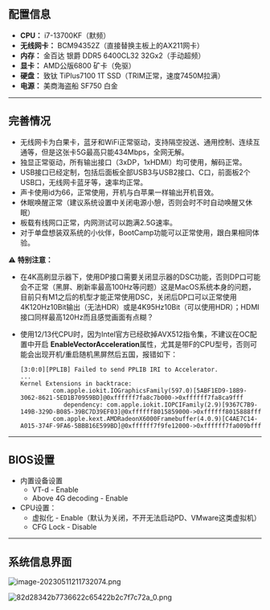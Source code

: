 ## 配置信息

- **CPU：** i7-13700KF（默频）
- **无线网卡：** BCM94352Z（直接替换主板上的AX211网卡）
- **内存：** 金百达 银爵 DDR5 6400CL32 32Gx2（手动超频）
- **显卡：** AMD公版6800 矿卡（免驱）
- **硬盘：** 致钛 TiPlus7100 1T SSD（TRIM正常，速度7450M拉满）
- **电源：** 美商海盗船 SF750 白金

***

## 完善情况

-  无线网卡为白果卡，蓝牙和WiFi正常驱动，支持隔空投送、通用控制、连续互通等，但是这张卡5G最高只能434Mbps，全网无解。
-  独显正常驱动，所有输出接口（3xDP，1xHDMI）均可使用，解码正常。
-  USB接口已经定制，包括后面板全部USB3与USB2接口、C口，前面板2个USB口，无线网卡蓝牙等，速率均正常。
-  声卡使用id为66，正常使用，开机与白苹果一样输出开机音效。
-  休眠唤醒正常（建议系统设置中关闭电源小憩，否则会时不时自动唤醒又休眠）
-  板载有线网口正常，内网测试可以跑满2.5G速率。
- 对于单盘想装双系统的小伙伴，BootCamp功能可以正常使用，跟白果相同体验。

⚠️ **特别注意：**

* 在4K高刷显示器下，使用DP接口需要关闭显示器的DSC功能，否则DP口可能会不正常（黑屏、刷新率最高100Hz等问题）这是MacOS系统本身的问题，目前只有M1之后的机型才能正常使用DSC，关闭后DP口可以正常使用4K120Hz10Bit输出（无法HDR）或是4K95Hz10Bit（可以使用HDR）；HDMI接口同样最高120Hz而且感觉画面有点糊？

* 使用12/13代CPU时，因为Intel官方已经砍掉AVX512指令集，不建议在OC配置中开启 **EnableVectorAcceleration**属性，尤其是带F的CPU型号，否则可能会出现开机/重启随机黑屏然后五国，报错如下：

  ```
  [3:0:0][PPLIB] Failed to send PPLIB IRI to Accelerator.
  ...
  Kernel Extensions in backtrace:
           com.apple.iokit.IOGraphicsFamily(597.0)[5ABF1ED9-18B9-3062-8621-5ED1B70959BD]@0xffffff7fa8c7b000->0xffffff7fa8ca9fff
              dependency: com.apple.iokit.IOPCIFamily(2.9)[9367C7B9-149B-329D-B085-39BC7D39EF03]@0xffffff8015859000->0xffffff8015888fff
           com.apple.kext.AMDRadeonX6000Framebuffer(4.0.9)[C4AE7C14-A015-374F-9FA6-5BBB16E599BD]@0xffffff7f9fe12000->0xffffff7fa009bfff
  ```

***

## BIOS设置

- 内置设备设置
  - VT-d - Enable
  - Above 4G decoding - Enable
- CPU设置：
  - 虚拟化 - Enable（默认为关闭，不开无法启动PD、VMware这类虚拟机）
  - CFG Lock - Disable

***

## 系统信息界面

![image-20230511211732074.png](https://s2.loli.net/2023/05/11/kgF8YAKswiLjnGT.png)

![82d28342b7736622c65422b2c7f7c72a_0.png](https://s2.loli.net/2023/05/11/45dSRynGkEZ98ui.png)
